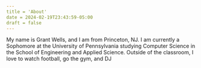 ```yaml
---
title = 'About'
date = 2024-02-19T23:43:59-05:00
draft = false
---
```


My name is Grant Wells, and I am from Princeton, NJ. I am currently a Sophomore at the University of Pennsylvania studying Computer Science in the School of Engineering and Applied Science. Outside of the classroom, I love to watch football, go the gym, and DJ
